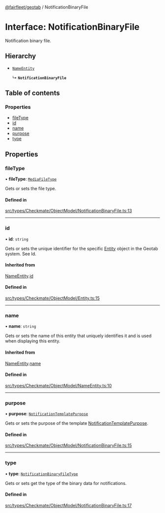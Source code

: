 [@fairfleet/geotab](../README.md) / NotificationBinaryFile

# Interface: NotificationBinaryFile

Notification binary file.

## Hierarchy

- [`NameEntity`](NameEntity.md)

  ↳ **`NotificationBinaryFile`**

## Table of contents

### Properties

- [fileType](NotificationBinaryFile.md#filetype)
- [id](NotificationBinaryFile.md#id)
- [name](NotificationBinaryFile.md#name)
- [purpose](NotificationBinaryFile.md#purpose)
- [type](NotificationBinaryFile.md#type)

## Properties

### fileType

• **fileType**: [`MediaFileType`](../README.md#mediafiletype)

Gets or sets the file type.

#### Defined in

[src/types/Checkmate/ObjectModel/NotificationBinaryFile.ts:13](https://github.com/fairfleet/geotab/blob/b682f10/src/types/Checkmate/ObjectModel/NotificationBinaryFile.ts#L13)

___

### id

• **id**: `string`

Gets or sets the unique identifier for the specific [Entity](Entity.md) object in the Geotab system. See Id.

#### Inherited from

[NameEntity](NameEntity.md).[id](NameEntity.md#id)

#### Defined in

[src/types/Checkmate/ObjectModel/Entity.ts:15](https://github.com/fairfleet/geotab/blob/b682f10/src/types/Checkmate/ObjectModel/Entity.ts#L15)

___

### name

• **name**: `string`

Gets or sets the name of this entity that uniquely identifies it and is used when displaying this entity.

#### Inherited from

[NameEntity](NameEntity.md).[name](NameEntity.md#name)

#### Defined in

[src/types/Checkmate/ObjectModel/NameEntity.ts:10](https://github.com/fairfleet/geotab/blob/b682f10/src/types/Checkmate/ObjectModel/NameEntity.ts#L10)

___

### purpose

• **purpose**: [`NotificationTemplatePurpose`](../README.md#notificationtemplatepurpose)

Gets or sets the purpose of the template [NotificationTemplatePurpose](../README.md#notificationtemplatepurpose).

#### Defined in

[src/types/Checkmate/ObjectModel/NotificationBinaryFile.ts:15](https://github.com/fairfleet/geotab/blob/b682f10/src/types/Checkmate/ObjectModel/NotificationBinaryFile.ts#L15)

___

### type

• **type**: [`NotificationBinaryFileType`](../README.md#notificationbinaryfiletype)

Gets or sets get the type of the binary data for notifications.

#### Defined in

[src/types/Checkmate/ObjectModel/NotificationBinaryFile.ts:17](https://github.com/fairfleet/geotab/blob/b682f10/src/types/Checkmate/ObjectModel/NotificationBinaryFile.ts#L17)
